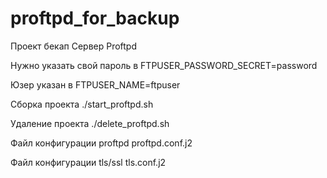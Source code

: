 # proftpd_for_backup
Проект бекап
Сервер Proftpd

Нужно указать свой пароль в
FTPUSER_PASSWORD_SECRET=password

Юзер указан в 
FTPUSER_NAME=ftpuser

Сборка проекта
./start_proftpd.sh

Удаление проекта
./delete_proftpd.sh

Файл конфигурации proftpd
proftpd.conf.j2

Файл конфигурации tls/ssl
tls.conf.j2
